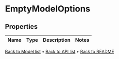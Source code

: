 

# EmptyModelOptions


## Properties

| Name | Type | Description | Notes |
|------------ | ------------- | ------------- | -------------|



[Back to Model list](../README.md#documentation-for-models) &#8226; [Back to API list](../README.md#documentation-for-api-endpoints) &#8226; [Back to README](../README.md)


